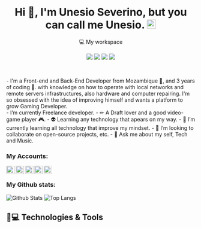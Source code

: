 <h1 align='center'>
Hi 👋, I'm Unesio Severino, but you can call me Unesio. <img src="https://github.com/TheDudeThatCode/TheDudeThatCode/blob/master/Assets/Earth.gif" width="24px">
</h1>

<p align='center'>
  💻 My workspace<br/><br/>
  <img src="https://img.shields.io/badge/windows-%230078D6.svg?&style=for-the-badge&logo=windows&logoColor=white" />
  <img src="https://img.shields.io/badge/intel-core%20i5%204th-%230071C5.svg?&style=for-the-badge&logo=intel&logoColor=white" />
  <img src="https://img.shields.io/badge/RAM-12GB-%230071C5.svg?&style=for-the-badge&logoColor=white" />
  <img src="https://img.shields.io/badge/nvidia-gtx%20850M-%2376B900.svg?&style=for-the-badge&logo=nvidia&logoColor=white" />
</p>

<br>

<p align='left'>
 - I'm a Front-end and Back-End Developer from Mozambique 💚, and 3 years of coding 🧐. with knowledge on how to operate with local networks and remote servers infrastructures, also hardware and computer repairing. I'm so obsessed with the idea of improving himself and wants a platform to grow Gaming Developer.
<br>
- I’m currently Freelance developer.
- ✏  A Draft lover and a good video-game player 🎮.
- 👽 Learning any technology that apears on my way.
- 🌱 I’m currently learning all technology that improve my mindset.
- 👯 I’m looking to collaborate on open-source projects, etc.
- 💬 Ask me about my self, Tech and Music.
</p>

### My Accounts:

<a target="_blank" href="https://www.linkedin.com/in/unesio-severino/">
  <img align="left" alt="LinkdeIN" width="22px" src="https://img.shields.io/badge/LinkedIn-0077B5?style=for-the-badge&logo=linkedin&logoColor=white" />
</a>&nbsp;&nbsp;
<a target="_blank" href="https://api.whatsapp.com/send?phone=+258842457175">
  <img align="left" alt="Whatsapp" width="22px" src="https://img.shields.io/badge/WhatsApp-25D366?style=for-the-badge&logo=whatsapp&logoColor=white" />
</a>&nbsp;&nbsp;
<a target="_blank" href="https://www.instagram.com/unesio._.charger/">
  <img align="left" alt="Instagram" width="22px" src="https://img.shields.io/badge/Instagram-E4405F?style=for-the-badge&logo=instagram&logoColor=white " />
</a>&nbsp;&nbsp;
<a target="_blank" href="mailto:unesio.private@gmail.com">
  <img align="left" alt="Gmail" width="22px" src="https://img.shields.io/badge/Gmail-D14836?style=for-the-badge&logo=gmail&logoColor=white " />
</a>&nbsp;&nbsp;
<a target="_blank" href="https://fb.com/https://www.facebook.com/unesio.severino/">
  <img align="left" alt="Facebook" width="22px" src="https://img.shields.io/badge/Facebook-1877F2?style=for-the-badge&logo=facebook&logoColor=white" />
</a>&nbsp;&nbsp;

### My Github stats:

![Github Stats](https://github-readme-stats.vercel.app/api?username=https://github.com/Unesio-Severino/UnesioASM&show_icons=true&count_private=true&show_icons=true&include_all_commits=true)
![Top Langs](https://github-readme-stats.vercel.app/api/top-langs/?username=https://github.com/Unesio-Severino/UnesioASM&hide=TeX&layout=compact)
## 🚀💻 Technologies & Tools


